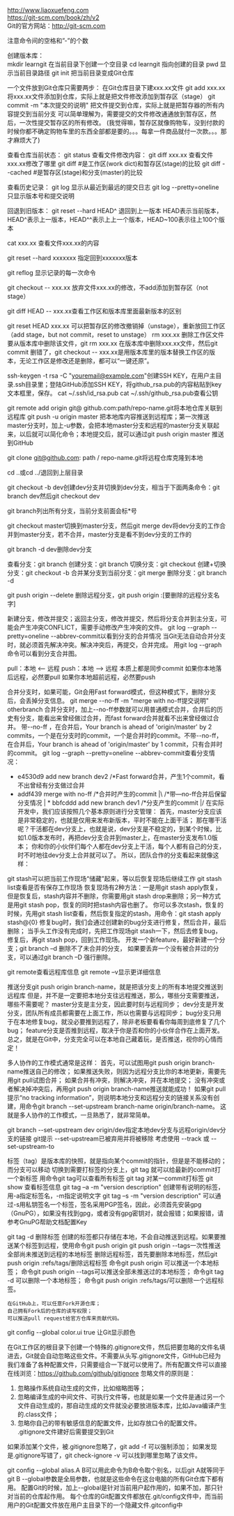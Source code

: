 http://www.liaoxuefeng.com  
https://git-scm.com/book/zh/v2  
Git的官方网站：http://git-scm.com

注意命令间的空格和”-”的个数 

创建版本库：  
mkdir learngit 在当前目录下创建一个空目录
cd learngit 指向创建的目录
pwd 显示当前目录路径
git init 把当前目录变成Git仓库

一个文件放到Git仓库只需要两步：
在Git仓库目录下建xxx.xx文件
git add xxx.xx 将xxx.xx文件添加到仓库，实际上就是把文件修改添加到暂存区（stage）
git commit -m "本次提交的说明" 把文件提交到仓库，实际上就是把暂存器的所有内容提交到当前分支
可以简单理解为，需要提交的文件修改通通放到暂存区，然后，一次性提交暂存区的所有修改。
(我觉得嘛，暂存区就像购物车，没到付款的时候你都不确定购物车里的东西全部都是要的。。。每拿一件商品就付一次款。。。那才麻烦大了)

查看仓库当前状态：
git status
查看文件修改内容：
git diff xxx.xx 查看文件xxx.xx修改了哪里
git diff    #是工作区(work dict)和暂存区(stage)的比较
git diff --cached    #是暂存区(stage)和分支(master)的比较

查看历史记录：
git log 显示从最近到最远的提交日志
git log --pretty=oneline 只显示版本号和提交说明

回退到旧版本：
git reset --hard HEAD^ 退回到上一版本
HEAD表示当前版本，HEAD^表示上一版本，HEAD^^表示上上一个版本，HEAD~100表示往上100个版本

cat xxx.xx 查看文件xxx.xx的内容

git reset --hard xxxxxxx 指定回到xxxxxxx版本

git reflog 显示记录的每一次命令

git checkout -- xxx.xx 放弃文件xxx.xx的修改，不add添加到暂存区（not stage）

git diff HEAD -- xxx.xx查看工作区和版本库里面最新版本的区别

git reset HEAD xxx.xx 可以把暂存区的修改撤销掉（unstage），重新放回工作区（add stage，but not commit，reset to unstage）
rm xxx.xx 删除工作区文件
要从版本库中删除该文件，git rm xxx.xx 在版本库中删除xxx.xx文件，然后git commit
删错了，git checkout -- xxx.xx是用版本库里的版本替换工作区的版本，无论工作区是修改还是删除，都可以“一键还原”。

ssh-keygen -t rsa -C "youremail@example.com"创建SSH KEY，在用户主目录.ssh目录里；登陆GitHub添加SSH KEY，将github_rsa.pub的内容粘贴到key文本框里，保存。
cat ~/.ssh/id_rsa.pub   cat ~/.ssh/github_rsa.pub查看公钥

git remote add origin git@ github.com:path/repo-name.git将本地仓库关联到远程库
git push -u origin master 把本地库内容推送到远程库；第一次推送master分支时，加上-u参数，会把本地master分支和远程的master分支关联起来，以后就可以简化命令；本地提交后，就可以通过git push origin master 推送到GitHub

git clone git@github.com: path / repo-name.git将远程仓库克隆到本地

cd ..或cd ../退回到上层目录

git checkout -b dev创建dev分支并切换到dev分支，相当于下面两条命令：git branch dev然后git checkout dev

git branch列出所有分支，当前分支前面会标*号

git checkout master切换到master分支，然后git merge dev将dev分支的工作合并到master分支，若不合并，master分支是看不到dev分支的工作的

git branch -d dev删除dev分支

查看分支：git branch
创建分支：git branch <name>
切换分支：git checkout <name>
创建+切换分支：git checkout -b <name>
合并某分支到当前分支：git merge <name>
删除分支：git branch -d <name>

git push origin --delete <branchName>删除远程分支，git push origin :[要删除的远程分支名字]

新建分支，修改并提交；返回主分支，修改并提交，然后将分支合并到主分支，可能会产生冲突CONFLICT，需要手动修改产生冲突的文件。
git log --graph --pretty=oneline --abbrev-commit以看到分支的合并情况
当Git无法自动合并分支时，就必须首先解决冲突。解决冲突后，再提交，合并完成。
用git log --graph命令可以看到分支合并图。

pull：本地 <-- 远程
push：本地 --> 远程
本质上都是同步commit
如果你本地落后远程，必然要pull
如果你本地超前远程，必然要push

合并分支时，如果可能，Git会用Fast forward模式，但这种模式下，删除分支后，会丢掉分支信息。
git merge --no-ff -m "merge with no-ff提交说明" otherbranch 合并分支时，加上--no-ff参数就可以用普通模式合并，合并后的历史有分支，能看出来曾经做过合并，而fast forward合并就看不出来曾经做过合并。
带--no-ff ，在合并后，Your branch is ahead of 'origin/master' by 2 commits，一个是在分支时的commit，一个是合并时的commit。不带--no-ff，在合并后，Your branch is ahead of 'origin/master' by 1 commit，只有合并时的commit。
git log --graph --pretty=oneline --abbrev-commit查看分支情况：
* e4530d9 add new branch dev2   /*Fast forward合并，产生1个commit，看不出曾经有分支做过合并
*   addf439 merge with no-ff                    /*合并时产生的commit
|\											 /*带—no-ff合并后保留分支情况
| * bbfcddd add new branch dev1                  /*分支产生的commit
|/
在实际开发中，我们应该按照几个基本原则进行分支管理：
首先，master分支应该是非常稳定的，也就是仅用来发布新版本，平时不能在上面干活；
那在哪干活呢？干活都在dev分支上，也就是说，dev分支是不稳定的，到某个时候，比如1.0版本发布时，再把dev分支合并到master上，在master分支发布1.0版本；
你和你的小伙伴们每个人都在dev分支上干活，每个人都有自己的分支，时不时地往dev分支上合并就可以了。
所以，团队合作的分支看起来就像这样：
 

git stash可以把当前工作现场“储藏”起来，等以后恢复现场后继续工作
git stash list查看是否有保存工作现场
恢复现场有2种方法：一是用git stash apply恢复，但是恢复后，stash内容并不删除，你需要用git stash drop来删除；另一种方式是用git stash pop，恢复的同时把stash内容也删了。
你可以多次stash，恢复的时候，先用git stash list查看，然后恢复指定的stash，用命令：git stash apply stash@{0}
修复bug时，我们会通过创建新的bug分支进行修复，然后合并，最后删除；
当手头工作没有完成时，先把工作现场git stash一下，然后去修复bug，修复后，再git stash pop，回到工作现场。
开发一个新feature，最好新建一个分支；git branch –d <name>删除不了未合并的分支，
如果要丢弃一个没有被合并过的分支，可以通过git branch –D <name>强行删除。

git remote查看远程库信息
git remote –v显示更详细信息

推送分支git push origin branch-name，就是把该分支上的所有本地提交推送到远程库
但是，并不是一定要把本地分支往远程推送，那么，哪些分支需要推送，哪些不需要呢？
master分支是主分支，因此要时刻与远程同步；
dev分支是开发分支，团队所有成员都需要在上面工作，所以也需要与远程同步；
bug分支只用于在本地修复bug，就没必要推到远程了，除非老板要看看你每周到底修复了几个bug；
feature分支是否推到远程，取决于你是否和你的小伙伴合作在上面开发。
总之，就是在Git中，分支完全可以在本地自己藏着玩，是否推送，视你的心情而定！

多人协作的工作模式通常是这样：
首先，可以试图用git push origin branch-name推送自己的修改；
如果推送失败，则因为远程分支比你的本地更新，需要先用git pull试图合并；
如果合并有冲突，则解决冲突，并在本地提交；
没有冲突或者解决掉冲突后，再用git push origin branch-name推送就能成功！
如果git pull提示“no tracking information”，则说明本地分支和远程分支的链接关系没有创建，用命令git branch --set-upstream branch-name origin/branch-name。
这就是多人协作的工作模式，一旦熟悉了，就非常简单。

git branch --set-upstream dev origin/dev指定本地dev分支与远程origin/dev分支的链接
git提示 --set-upstream已被弃用并将被移除
考虑使用 --track 或 --set-upstream-to

标签（tag）是版本库的快照，就是指向某个commit的指针，但是是不能移动的；而分支可以移动
切换到需要打标签的分支上，git tag <name>就可以给最新的commit打一个新标签
用命令git tag可以查看所有标签
git tag <tag-name> <commit id>对某一commit打标签
git show <tagname>查看标签信息
git tag –a <tagname> -m "version description" <commit id>创建带有说明的标签，用-a指定标签名，-m指定说明文字
git tag –s <tagname> -m "version description" <commit id>可以通过-s用私钥签名一个标签，签名采用PGP签名，因此，必须首先安装gpg（GnuPG），如果没有找到gpg，或者没有gpg密钥对，就会报错；如果报错，请参考GnuPG帮助文档配置Key

git tag -d <tagname>删除标签
创建的标签都只存储在本地，不会自动推送到远程。如果要推送某个标签到远程，使用命令git push origin <tagname>
git push origin --tags一次性推送全部尚未推送到远程的本地标签
删除远程标签，首先要删除本地标签，然后git push origin :refs/tags/<tagname>删除远程标签
	命令git push origin <tagname>可以推送一个本地标签；
	命令git push origin --tags可以推送全部未推送过的本地标签；
	命令git tag -d <tagname>可以删除一个本地标签；
	命令git push origin :refs/tags/<tagname>可以删除一个远程标签。

	在GitHub上，可以任意Fork开源仓库；
	自己拥有Fork后的仓库的读写权限；
	可以推送pull request给官方仓库来贡献代码。

git config --global color.ui true 让Git显示颜色

在Git工作区的根目录下创建一个特殊的.gitignore文件，然后把要忽略的文件名填进去，Git就会自动忽略这些文件。不需要从头写.gitignore文件，GitHub已经为我们准备了各种配置文件，只需要组合一下就可以使用了。所有配置文件可以直接在线浏览：https://github.com/github/gitignore
忽略文件的原则是：
1.	忽略操作系统自动生成的文件，比如缩略图等；
2.	忽略编译生成的中间文件、可执行文件等，也就是如果一个文件是通过另一个文件自动生成的，那自动生成的文件就没必要放进版本库，比如Java编译产生的.class文件；
3.	忽略你自己的带有敏感信息的配置文件，比如存放口令的配置文件。
.gitignore文件建好后需要提交到Git

如果添加某个文件，被.gitignore忽略了，git add -f <filename>可以强制添加；
如果发现是.gitignore写错了，git check-ignore -v <filename>可以找到哪里忽略了该文件。

git config --global alias.A B可以用此命令为B命令取个别名，以后git A就等同于git B
--global参数是全局参数，也就是这些命令在这台电脑的所有Git仓库下都有用。
配置Git的时候，加上--global是针对当前用户起作用的，如果不加，那只针对当前的仓库起作用。
每个仓库的Git配置文件都放在.git/config文件中，而当前用户的Git配置文件放在用户主目录下的一个隐藏文件.gitconfig中
